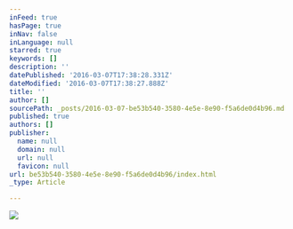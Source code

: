 ```yaml
---
inFeed: true
hasPage: true
inNav: false
inLanguage: null
starred: true
keywords: []
description: ''
datePublished: '2016-03-07T17:38:28.331Z'
dateModified: '2016-03-07T17:38:27.888Z'
title: ''
author: []
sourcePath: _posts/2016-03-07-be53b540-3580-4e5e-8e90-f5a6de0d4b96.md
published: true
authors: []
publisher:
  name: null
  domain: null
  url: null
  favicon: null
url: be53b540-3580-4e5e-8e90-f5a6de0d4b96/index.html
_type: Article

---
```

![](https://the-grid-user-content.s3-us-west-2.amazonaws.com/60e18084-cd69-45fe-bf5d-b4c9ec821a78.jpg)